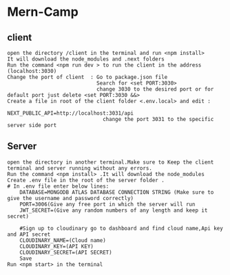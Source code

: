 # Mern-Camp

## client

    open the directory /client in the terminal and run <npm install>
    It will download the node_modules and .next folders
    Run the command <npm run dev > to run the client in the address (localhost:3030)
    Change the port of client  : Go to package.json file
                                 Search for <set PORT:3030>
                                 change 3030 to the desired port or for default port just delete <set PORT:3030 &&>
    Create a file in root of the client folder <.env.local> and edit :
                                   NEXT_PUBLIC_API=http://localhost:3031/api
                                   change the port 3031 to the specific server side port


## Server

    open the directory in another terminal.Make sure to Keep the client terminal and server running without any errors.
    Run the command <npm install> .It will download the node_modules
    Create .env file in the root of the server folder .
    # In .env file enter below lines:
        DATABASE=MONGODB ATLAS DATABASE CONNECTION STRING (Make sure to give the username and password correctly)
        PORT=3006(Give any free port in which the server will run
        JWT_SECRET=(Give any random numbers of any length and keep it secret)

        #Sign up to cloudinary go to dashboard and find cloud name,Api key and API secret
        CLOUDINARY_NAME=(Cloud name)
        CLOUDINARY_KEY=(API KEY)
        CLOUDINARY_SECRET=(API SECRET)
        Save
    Run <npm start> in the terminal
